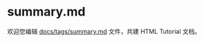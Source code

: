 summary.md
===

欢迎您编辑 <a target="__blank" href="https://github.com/jaywcjlove/html-tutorial/blob/master/docs/tags/summary.md">docs/tags/summary.md</a> 文件，共建 HTML Tutorial 文档。